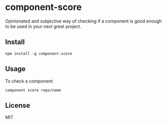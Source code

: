 # component-score

Opinionated and subjective way of checking if a component is good enough to be used in your next
great project.

## Install

    npm install -g component-score

## Usage

To check a component:

    component score repo/name

## License

MIT
